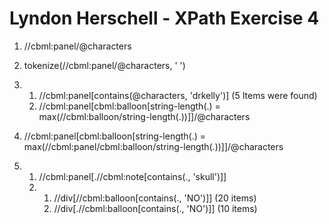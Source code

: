 # Lyndon Herschell - XPath Exercise 4


1. //cbml:panel/@characters

2. tokenize(//cbml:panel/@characters, ' ')
   
3. 
    1. //cbml:panel[contains(@characters, 'drkelly')]  (5 Items were found)
    2. //cbml:panel[cbml:balloon[string-length(.) = max(//cbml:balloon/string-length(.))]]/@characters

4. //cbml:panel[cbml:balloon[string-length(.) = max(//cbml:panel/cbml:balloon/string-length(.))]]/@characters

5. 
   1. //cbml:panel[.//cbml:note[contains(., 'skull')]] 
   2. 
        1. //div[//cbml:balloon[contains(., 'NO')]] (20 items)
        2. //div[.//cbml:balloon[contains(., 'NO')]] (10 items)